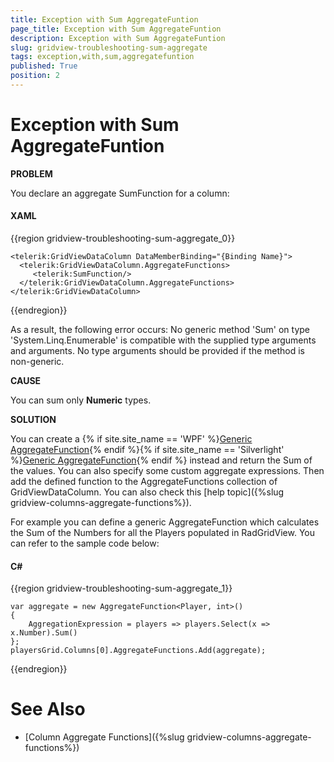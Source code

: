 ```yaml
---
title: Exception with Sum AggregateFuntion
page_title: Exception with Sum AggregateFuntion
description: Exception with Sum AggregateFuntion
slug: gridview-troubleshooting-sum-aggregate
tags: exception,with,sum,aggregatefuntion
published: True
position: 2
---
```


# Exception with Sum AggregateFuntion

__PROBLEM__

You declare an aggregate SumFunction for a column:

#### __XAML__

{{region gridview-troubleshooting-sum-aggregate_0}}

	<telerik:GridViewDataColumn DataMemberBinding="{Binding Name}">
	  <telerik:GridViewDataColumn.AggregateFunctions>
	     <telerik:SumFunction/>
	  </telerik:GridViewDataColumn.AggregateFunctions>
	</telerik:GridViewDataColumn>
{{endregion}}

As a result, the following error occurs: No generic method 'Sum' on type 'System.Linq.Enumerable' is compatible with the supplied type arguments and arguments. No type arguments should be provided if the method is non-generic.
        
__CAUSE__

You can sum only __Numeric__ types.
        
__SOLUTION__

You can create a {% if site.site_name == 'WPF' %}[Generic AggregateFunction](http://docs.telerik.com/devtools/wpf/api/html/t_telerik_windows_data_aggregatefunction_2.htm){% endif %}{% if site.site_name == 'Silverlight' %}[Generic AggregateFunction](http://docs.telerik.com/devtools/silverlight/api/html/t_telerik_windows_data_aggregatefunction_2.htm){% endif %} instead and return the Sum of the values. You can also specify some custom aggregate expressions. Then add the defined function to the AggregateFunctions collection of GridViewDataColumn. You can also check this [help topic]({%slug gridview-columns-aggregate-functions%}).
        
For example you can define a generic AggregateFunction which calculates the Sum of the Numbers for all the Players populated in RadGridView. You can refer to the sample code below:
        

#### __C#__

{{region gridview-troubleshooting-sum-aggregate_1}}

	var aggregate = new AggregateFunction<Player, int>()
	{
		AggregationExpression = players => players.Select(x => x.Number).Sum()
	};
	playersGrid.Columns[0].AggregateFunctions.Add(aggregate);
{{endregion}}

# See Also

* [Column Aggregate Functions]({%slug gridview-columns-aggregate-functions%})
